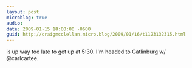 ```yaml
---
layout: post
microblog: true
audio: 
date: 2009-01-15 18:00:00 -0600
guid: http://craigmcclellan.micro.blog/2009/01/16/t1123132315.html
---
```

is up way too late to get up at 5:30. I'm headed to Gatlinburg w/ @carlcartee.
